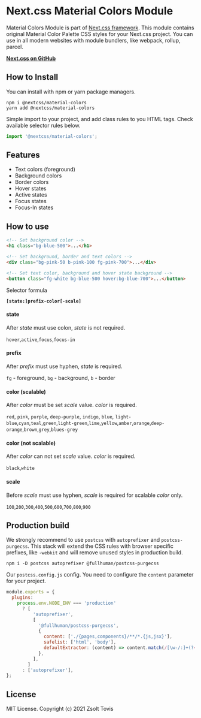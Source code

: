 # Next.css Material Colors Module

Material Colors Module is part of [Next.css framework](https://github.com/nextcss). This module contains original Material Color Palette CSS styles for your Next.css project. You can use in all modern websites with module bundlers, like webpack, rollup, parcel.

**[Next.css on GitHub](https://github.com/nextcss)**

## How to Install

You can install with npm or yarn package managers.

```shell
npm i @nextcss/material-colors
yarn add @nextcss/material-colors
```

Simple import to your project, and add class rules to you HTML tags.
Check available selector rules below.

```javascript
import '@nextcss/material-colors';
```

## Features

- Text colors (foreground)
- Background colors
- Border colors
- Hover states
- Active states
- Focus states
- Focus-In states

## How to use

```html
<!-- Set background color -->
<h1 class="bg-blue-500">...</h1>

<!-- Set background, border and text colors -->
<div class="bg-pink-50 b-pink-100 fg-pink-700">...</div>

<!-- Set text color, background and hover state background -->
<button class="fg-white bg-blue-500 hover:bg-blue-700">...</button>
```

Selector formula

**`[state:]prefix-color[-scale]`**

#### state

After _state_ must use colon, _state_ is not required.

`hover`,`active`,`focus`,`focus-in`

#### prefix

After _prefix_ must use hyphen, _state_ is required.

`fg` - foreground, `bg` - background, `b` - border

#### color (scalable)

After _color_ must be set _scale_ value. _color_ is required.

`red`, `pink`, `purple`, `deep-purple`, `indigo`, `blue`, `light-blue`,`cyan`,`teal`,`green`,`light-green`,`lime`,`yellow`,`amber`,`orange`,`deep-orange`,`brown`,`grey`,`blues-grey`

#### color (not scalable)

After _color_ can not set _scale_ value. _color_ is required.

`black`,`white`

#### scale

Before _scale_ must use hyphen, _scale_ is required for scalable _color_ only.

`100`,`200`,`300`,`400`,`500`,`600`,`700`,`800`,`900`

## Production build

We strongly recommend to use `postcss` with `autoprefixer` and `postcss-purgecss`. This stack will extend the CSS rules with browser specific prefixes, like `-webkit` and will remove unused styles in production build.

```shell
npm i -D postcss autoprefixer @fullhuman/postcss-purgecss
```

Our `postcss.config.js` config. You need to configure the `content` parameter for your project.

```js
module.exports = {
  plugins:
    process.env.NODE_ENV === 'production'
      ? [
          'autoprefixer',
          [
            '@fullhuman/postcss-purgecss',
            {
              content: ['./{pages,components}/**/*.{js,jsx}'],
              safelist: ['html', 'body'],
              defaultExtractor: (content) => content.match(/[\w-/:]+(?<!:)/g) || [],
            },
          ],
        ]
      : ['autoprefixer'],
};
```

## License

MIT License. Copyright (c) 2021 Zsolt Tovis
